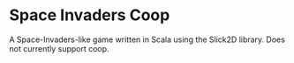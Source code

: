 # Space Invaders Coop

A Space-Invaders-like game written in Scala using the Slick2D library. Does not currently support coop.